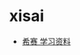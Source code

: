 # xisai

- [希赛 学习资料](https://wangxiao.xisaiwang.com/rk/xxzl/n101.html?cookieSync=referrer~https%3A%2F%2Fwww.educity.cn%2F%24enterPageReferrer~https%3A%2F%2Fwww.bing.com%2F%24enterPage~https%3A%2F%2Fwww.educity.cn%2F%24mddcid~1710309549725aq8bdT%24fromUrl~https%3A%2F%2Fwww.educity.cn%2F)
